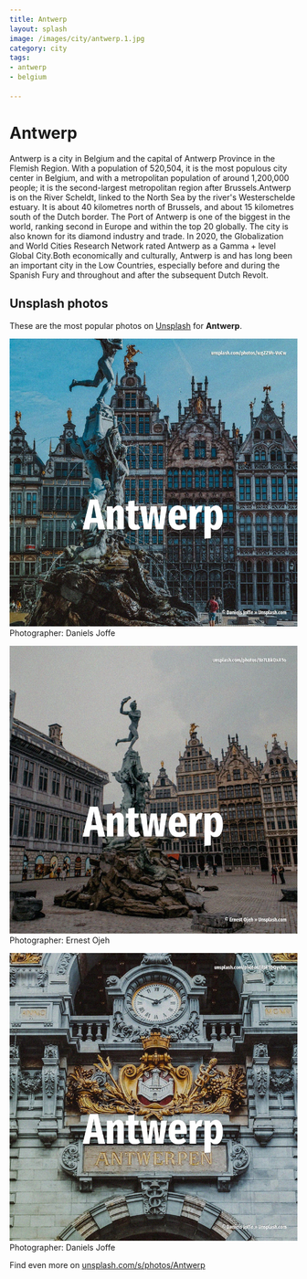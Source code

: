 ```yaml
---
title: Antwerp
layout: splash
image: /images/city/antwerp.1.jpg
category: city
tags:
- antwerp
- belgium

---
```

# Antwerp

Antwerp  is a city in Belgium and the capital of Antwerp Province in the Flemish Region.
With a population of 520,504, it is the most populous city center in Belgium, and with a 
metropolitan population of around 1,200,000 people; it is the second-largest metropolitan region 
after Brussels.Antwerp is on the River Scheldt, linked to the North Sea by the river's 
Westerschelde estuary.
It is about 40 kilometres  north of Brussels, and about 15 kilometres  south of the Dutch border.
The Port of Antwerp is one of the biggest in the world, ranking second in Europe and within the top 
20 globally.
The city is also known for its diamond industry and trade.
In 2020, the Globalization and World Cities Research Network rated Antwerp as a Gamma + level 
Global City.Both economically and culturally, Antwerp is and has long been an important city in the 
Low Countries, especially before and during the Spanish Fury  and throughout and after the 
subsequent Dutch Revolt.

 
## Unsplash photos
These are the most popular photos on [Unsplash](https://unsplash.com) for **Antwerp**.
 
![Antwerp](/images/city/antwerp.1.jpg)
Photographer:  Daniels Joffe
 
![Antwerp](/images/city/antwerp.2.jpg)
Photographer:  Ernest Ojeh
 
![Antwerp](/images/city/antwerp.3.jpg)
Photographer:  Daniels Joffe
 
Find even more on [unsplash.com/s/photos/Antwerp](https://unsplash.com/s/photos/Antwerp)
 
